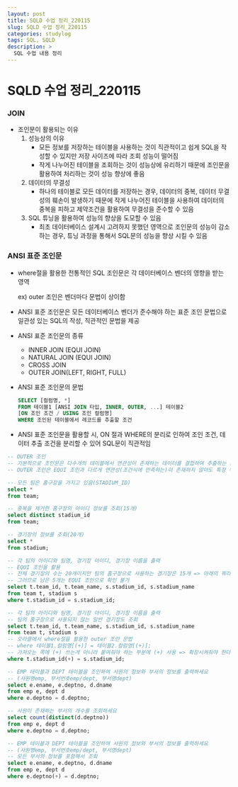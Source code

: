 ```yaml
---
layout: post
title: SQLD 수업 정리_220115
slug: SQLD 수업 정리_220115
categories: studylog
tags: SQL, SQLD
description: >
  SQL 수업 내용 정리
---
```

# SQLD 수업 정리_220115

### JOIN

- 조인문이 활용되는 이유
    1. 성능상의 이유
        - 모든 정보를 저장하는 테이블을 사용하는 것이 직관적이고 쉽게 SQL을 작성할 수 있지만 저장 사이즈에 따라 조회 성능이 떨어짐
        - 작게 나누어진 테이블을 조회하는 것이 성능상에 유리하기 때문에 조인문을 활용하여 처리하는 것이 성능 향상에 좋음
    2. 데이터의 무결성
        - 하나의 테이블로 모든 데이터를 저장하는 경우, 데이터의 중복, 데이터 무결성의 훼손이 발생하기 때문에 작게 나누어진 테이블을 사용하여 데이터의 중복을 피하고 제약조건을 활용하여 무결성을 준수할 수 있음
    3. SQL 튜닝을 활용하여 성능의 향상을 도모할 수 있음
        - 최초 데이터베이스 설계시 고려하지 못했던 영역으로 조인문의 성능이 감소하는 경우, 튜닝 과정을 통해서 SQL문의 성능을 향상 시킬 수 있음

### ANSI 표준 조인문

- where절을 활용한 전통적인 SQL 조인문은 각 데이터베이스 벤더의 영향을 받는 영역
    
    ex) outer 조인은 벤더마다 문법이 상이함
    
- ANSI 표준 조인문은 모든 데이터베이스 벤더가 준수해야 하는 표준 조인 문법으로 일관성 있는 SQL의 작성, 직관적인 문법을 제공

- ANSI 표준 조인문의 종류
    - INNER JOIN (EQUI JOIN)
    - NATURAL JOIN (EQUI JOIN)
    - CROSS JOIN
    - OUTER JOIN(LEFT, RIGHT, FULL)

- ANSI 표준 조인문의 문법
    
    ```sql
    SELECT [컬럼명, *] 
    FROM 테이블1 [ANSI JOIN 타입, INNER, OUTER, ...] 테이블2
    [ON 조인 조건 / USING 조인 컬럼명]
    WHERE 조인된 테이블에서 레코드를 추출할 조건
    ```
    

- ANSI 표준 조인문을 활용할 시, ON 절과 WHERE의 분리로 인하여 조인 조건, 데이터 추출 조건을 분리할 수 있어 SQL문이 직관적임

```sql
-- OUTER 조인
-- 기본적으로 조인문은 다수개의 테이블에서 연관성이 존재하는 데이터를 결합하여 추출하는 문법
-- OUTER 조인은 EQUI 조인과 다르게 연관성(조건식에 만족하는)이 존재하지 않아도 특정 위치의 테이블의 모든 정보를 조회하고자 할 때 사용하는 조인문

-- 모든 팀은 홈구장을 가지고 있음(STADIUM_ID)
select * 
from team;

-- 중복을 제거한 홈구장의 아이디 정보를 조회(15개)
select distinct stadium_id
from team;

-- 경기장의 정보를 조회(20개)
select *
from stadium;

-- 각 팀의 아이디와 팀명, 경기장 아이디, 경기장 이름을 출력
-- EQUI 조인을 활용
-- 전체 경기장의 수는 20개이지만 팀의 홈구장으로 사용하는 경기장은 15개 => 아래의 쿼리 실행시 15개의 결과만 나오게 됨
-- 그러므로 남은 5개는 EQUI 조인으로 확인 불가
select t.team_id, t.team_name, s.stadium_id, s.stadium_name
from team t, stadium s
where t.stadium_id = s.stadium_id;

-- 각 팀의 아이디와 팀명, 경기장 아이디, 경기장 이름을 출력
-- 팀의 홈구장으로 사용되지 않는 일반 경기장도 조회
select t.team_id, t.team_name, s.stadium_id, s.stadium_name
from team t, stadium s
-- 오라클에서 where절을 활용한 outer 조인 문법
-- where 테이블1.컬럼명[(+)] = 테이블2.컬럼명[(+)];
-- 가져오는 쪽에 (+) 쓰는게 아니라 붙여줘야 하는 부분에 (+) 사용 => 확장시켜줘야 한다는 의미로 이해
where t.stadium_id(+) = s.stadium_id;

-- EMP 테이블과 DEPT 테이블을 조인하여 사원의 정보와 부서의 정보를 출력하세요
-- (사원명emp, 부서번호emp/dept, 부서명dept)
select e.ename, e.deptno, d.dname 
from emp e, dept d
where e.deptno = d.deptno;

-- 사원이 존재하는 부서의 개수를 조회하세요
select count(distinct(d.deptno)) 
from emp e, dept d
where e.deptno = d.deptno;

-- EMP 테이블과 DEPT 테이블을 조인하여 사원의 정보와 부서의 정보를 출력하세요
-- (사원명emp, 부서번호emp/dept, 부서명dept)
-- 모든 부서의 정보를 포함해서 조회
select e.ename, e.deptno, d.dname 
from emp e, dept d
where e.deptno(+) = d.deptno;
```

